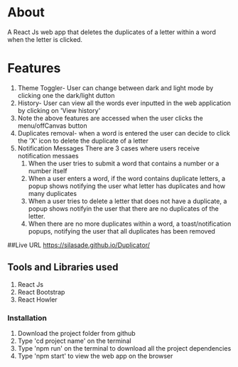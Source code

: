 # About
  A React Js web app that deletes the duplicates of a letter within a word when the letter is clicked.
# Features
  1. Theme Toggler- User can change between dark and light mode by clicking one the dark/light dutton
  2. History- User can view all the words ever inputted in the web application by clicking  on 'View history'
  3. Note the above features are accessed when the user clicks the menu/offCanvas button
  4. Duplicates removal- when a word is entered the user can decide to click the 'X' icon to delete the duplicate of a letter
  5. Notification Messages
     There are 3 cases where users receive notification messaes
     1. When the user tries to submit a word that contains a number or a number itself
     2. When a user enters a word, if the word contains duplicate letters, a popup shows notifying the user what letter has duplicates and how many duplicates
     3. When a user tries to delete a letter that does not have a duplicate, a popup shows notifyin the user that there are no duplicates of the letter.
     4. When there are no more duplicates within a word, a toast/notification popups, notifying the user that all duplicates has been removed

##Live URL
  https://silasade.github.io/Duplicator/
## Tools and Libraries used
  1. React Js
  2. React Bootstrap
  3. React Howler
### Installation
  1. Download the project folder from github
  2. Type 'cd project name' on the terminal
  3. Type 'npm run' on the terminal to download all the project dependencies
  4. Type 'npm start' to view the web app on the browser
